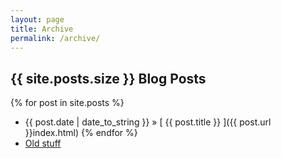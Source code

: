 ```yaml
---
layout: page
title: Archive
permalink: /archive/
---
```


## {{ site.posts.size }} Blog Posts

{% for post in site.posts %}
  * {{ post.date | date_to_string }} &raquo; [ {{ post.title }} ]({{ post.url }}index.html)
{% endfor %}
  * [Old stuff](http://blog.csdn.net/Piasy)
